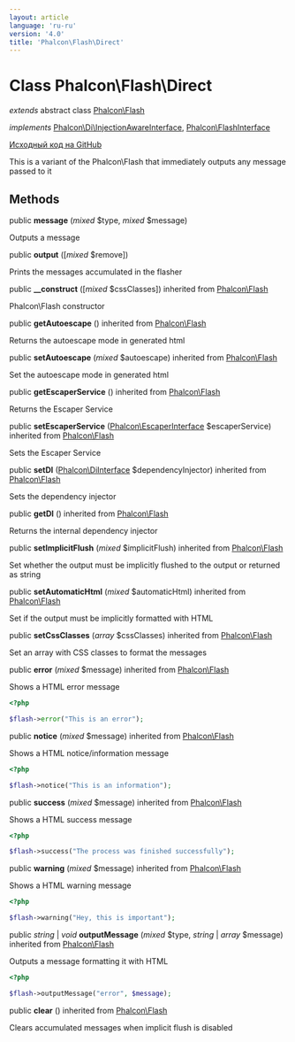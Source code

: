 ```yaml
---
layout: article
language: 'ru-ru'
version: '4.0'
title: 'Phalcon\Flash\Direct'
---
```

# Class **Phalcon\Flash\Direct**

*extends* abstract class [Phalcon\Flash](Phalcon_Flash)

*implements* [Phalcon\Di\InjectionAwareInterface](Phalcon_Di_InjectionAwareInterface), [Phalcon\FlashInterface](Phalcon_FlashInterface)

<a href="https://github.com/phalcon/cphalcon/tree/v4.0.0/phalcon/flash/direct.zep" class="btn btn-default btn-sm">Исходный код на GitHub</a>

This is a variant of the Phalcon\Flash that immediately outputs any message passed to it

## Methods

public **message** (*mixed* $type, *mixed* $message)

Outputs a message

public **output** ([*mixed* $remove])

Prints the messages accumulated in the flasher

public **__construct** ([*mixed* $cssClasses]) inherited from [Phalcon\Flash](Phalcon_Flash)

Phalcon\Flash constructor

public **getAutoescape** () inherited from [Phalcon\Flash](Phalcon_Flash)

Returns the autoescape mode in generated html

public **setAutoescape** (*mixed* $autoescape) inherited from [Phalcon\Flash](Phalcon_Flash)

Set the autoescape mode in generated html

public **getEscaperService** () inherited from [Phalcon\Flash](Phalcon_Flash)

Returns the Escaper Service

public **setEscaperService** ([Phalcon\EscaperInterface](Phalcon_EscaperInterface) $escaperService) inherited from [Phalcon\Flash](Phalcon_Flash)

Sets the Escaper Service

public **setDI** ([Phalcon\DiInterface](Phalcon_DiInterface) $dependencyInjector) inherited from [Phalcon\Flash](Phalcon_Flash)

Sets the dependency injector

public **getDI** () inherited from [Phalcon\Flash](Phalcon_Flash)

Returns the internal dependency injector

public **setImplicitFlush** (*mixed* $implicitFlush) inherited from [Phalcon\Flash](Phalcon_Flash)

Set whether the output must be implicitly flushed to the output or returned as string

public **setAutomaticHtml** (*mixed* $automaticHtml) inherited from [Phalcon\Flash](Phalcon_Flash)

Set if the output must be implicitly formatted with HTML

public **setCssClasses** (*array* $cssClasses) inherited from [Phalcon\Flash](Phalcon_Flash)

Set an array with CSS classes to format the messages

public **error** (*mixed* $message) inherited from [Phalcon\Flash](Phalcon_Flash)

Shows a HTML error message

```php
<?php

$flash->error("This is an error");

```

public **notice** (*mixed* $message) inherited from [Phalcon\Flash](Phalcon_Flash)

Shows a HTML notice/information message

```php
<?php

$flash->notice("This is an information");

```

public **success** (*mixed* $message) inherited from [Phalcon\Flash](Phalcon_Flash)

Shows a HTML success message

```php
<?php

$flash->success("The process was finished successfully");

```

public **warning** (*mixed* $message) inherited from [Phalcon\Flash](Phalcon_Flash)

Shows a HTML warning message

```php
<?php

$flash->warning("Hey, this is important");

```

public *string* | *void* **outputMessage** (*mixed* $type, *string* | *array* $message) inherited from [Phalcon\Flash](Phalcon_Flash)

Outputs a message formatting it with HTML

```php
<?php

$flash->outputMessage("error", $message);

```

public **clear** () inherited from [Phalcon\Flash](Phalcon_Flash)

Clears accumulated messages when implicit flush is disabled